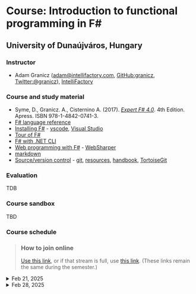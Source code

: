 # Course: Introduction to functional programming in F\#

## University of Dunaújváros, Hungary

### Instructor

* Adam Granicz (adam@intellifactory.com, [GitHub:granicz](https://github.com/granicz), [Twitter:@granicz](https://twitter.com/granicz)), [IntelliFactory](https://intellifactory.com)

### Course and study material

* Syme, D., Granicz. A., Cisternino A. (2017). *[Expert F# 4.0](https://www.apress.com/gp/book/9781484207413)*. 4th Edition. Apress. ISBN 978-1-4842-0741-3.
* [F# language reference](https://docs.microsoft.com/en-us/dotnet/fsharp/language-reference/)
* [Installing F#](https://docs.microsoft.com/en-us/dotnet/fsharp/get-started/install-fsharp) - [vscode](https://docs.microsoft.com/en-us/dotnet/fsharp/get-started/get-started-vscode), [Visual Studio](https://docs.microsoft.com/en-us/dotnet/fsharp/get-started/get-started-visual-studio)
* [Tour of F#](https://docs.microsoft.com/en-us/dotnet/fsharp/tour)
* [F# with .NET CLI](https://docs.microsoft.com/en-us/dotnet/fsharp/get-started/get-started-command-line)
* [Web programming with F\#](https://fsharp.org/guides/web/) - [WebSharper](https://websharper.com/)
* [markdown](https://guides.github.com/features/mastering-markdown/)
* [Source/version control](https://en.wikipedia.org/wiki/Version_control) - [git](https://git-scm.com/book/en/v2/Getting-Started-Installing-Git), [resources](https://try.github.io/), [handbook](https://guides.github.com/introduction/git-handbook/), [TortoiseGit](https://tortoisegit.org/)

### Evaluation

TDB

### Course sandbox

TBD

### Course schedule

> ### How to join online
> [Use this link](https://meet.google.com/dhq-jkrn-jyd), or if that stream is full, use [this link](https://meet.google.com/cef-izpu-jwa). (These links remain the same during the semester.)

<details>
  <summary>Feb 21, 2025</summary>
  
  * Functional programming
    * Using F# Interactive (FSI/fsi)
    * Values and immutability
    * Bindings
    * Scoping
    * Basic types (`bool`, `int`, `float`, `double`, `string`, `char`, `unit`)
    * Tuples, Lists, Arrays, Options
    * Discriminated unions
    * Type signatures
    * Type inference and type annotations
    * Function definitions, calls, composition
    * First-class functions, higher-order functions
    * Recursive functions
    * Opening namespaces and modules - `open`
    * Conditionals
    * Pattern matching
  
    * Resources:
      * [Basic types](https://docs.microsoft.com/en-us/dotnet/fsharp/language-reference/basic-types)
      * [**Unit type**](https://docs.microsoft.com/en-us/dotnet/fsharp/language-reference/unit-type)
      * [**Tuples**](https://docs.microsoft.com/en-us/dotnet/fsharp/language-reference/tuples)
      * [**Records**](https://docs.microsoft.com/en-us/dotnet/fsharp/language-reference/records)
      * [**Options**](https://docs.microsoft.com/en-us/dotnet/fsharp/language-reference/options)
      * [**Values, immutability**](https://docs.microsoft.com/en-us/dotnet/fsharp/language-reference/values/)
      * [Type inference and automatic generalization](https://docs.microsoft.com/en-us/dotnet/fsharp/language-reference/type-inference)
      * [**Discriminated unions**](https://docs.microsoft.com/en-us/dotnet/fsharp/language-reference/discriminated-unions)
      * [**Active patterns**](https://docs.microsoft.com/en-us/dotnet/fsharp/language-reference/active-patterns)
      * [**Namespaces, nested namespaces**](https://docs.microsoft.com/en-us/dotnet/fsharp/language-reference/namespaces)
      * [**Modules, nested modules**](https://docs.microsoft.com/en-us/dotnet/fsharp/language-reference/modules)
      * **Functions, anonymous functions, currying, higher-order functions**
        * https://docs.microsoft.com/en-us/dotnet/fsharp/language-reference/functions/, 
        * https://docs.microsoft.com/en-us/dotnet/fsharp/language-reference/functions/lambda-expressions-the-fun-keyword
        * Recurive, and mutually recursive functions - https://docs.microsoft.com/en-us/dotnet/fsharp/language-reference/functions/recursive-functions-the-rec-keyword
  
</details>

<details>
  <summary>Feb 28, 2025</summary>

  * Recap
  * Functional Programming
    * Piping values (`|>`)
    * Composing functions (`>>`, `<<`)
    * Hands-on collections and their operations - `List`, `Array`, `Set`, `Map`, `Seq`
      * iterating, mapping, folding
      * other core operations
    * Hands-on patterns and pattern matching
    * Hands-on active patterns - conversion, partition, recognition/filter
</details>
